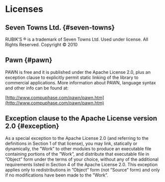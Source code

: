 # Licenses

## Seven Towns Ltd. {#seven-towns}

RUBIK’S ® is a trademark of Seven Towns Ltd. Used under license. All Rights Reserved. Copyright © 2010

## Pawn {#pawn}

PAWN is free and it is published under the Apache License 2.0, plus an exception clause to explicitly permit static linking of the library to commercial applications. More information about PAWN, language syntax and other info can be found at:

[http://www.compuphase.com/pawn/pawn.htm](http://www.compuphase.com/pawn/pawn.htm)

## Exception clause to the Apache License version 2.0 {#exception}

As a special exception to the Apache License 2.0 \(and referring to the definitions in Section 1 of that license\), you may link, statically or dynamically, the ”Work” to other modules to produce an executable file containing portions of the ”Work”, and distribute that executable file in ”Object” form under the terms of your choice, without any of the additional requirements listed in Section 4 of the Apache License 2.0. This exception applies only to redistributions in ”Object” form \(not ”Source” form\) and only if no modifications have been made to the ”Work”.

